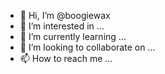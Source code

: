 - 👋 Hi, I’m @boogiewax
- 👀 I’m interested in ...
- 🌱 I’m currently learning ...
- 💞️ I’m looking to collaborate on ...
- 📫 How to reach me ...

<!---
boogiewax/boogiewax is a ✨ special ✨ repository because its `README.md` (this file) appears on your GitHub profile.
You can click the Preview link to take a look at your changes.
--->
